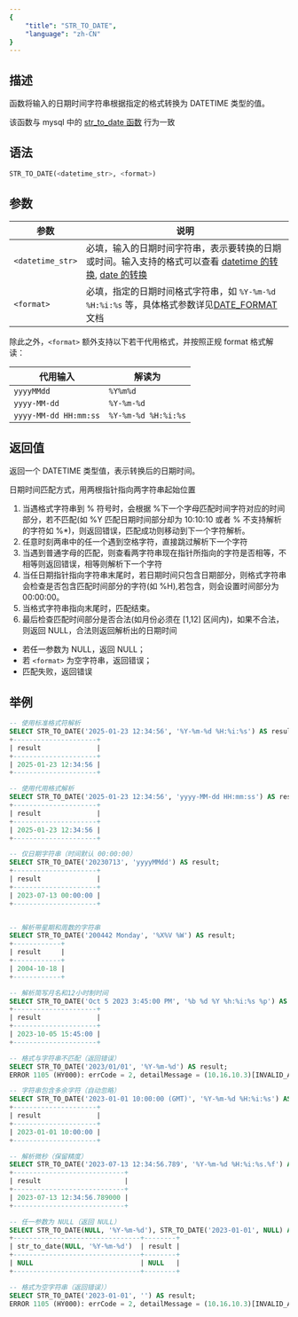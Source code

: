 ```yaml
---
{
    "title": "STR_TO_DATE",
    "language": "zh-CN"
}
---
```


## 描述

函数将输入的日期时间字符串根据指定的格式转换为 DATETIME 类型的值。

该函数与 mysql 中的 [str_to_date 函数](https://dev.mysql.com/doc/refman/8.4/en/date-and-time-functions.html#function_str-to-date) 行为一致

## 语法

```sql
STR_TO_DATE(<datetime_str>, <format>)
```

## 参数

| 参数               | 说明                                                           |
|------------------|--------------------------------------------------------------|
| `<datetime_str>` | 必填，输入的日期时间字符串，表示要转换的日期或时间。输入支持的格式可以查看 [datetime 的转换](../../../../../current/sql-manual/basic-element/sql-data-types/conversion/datetime-conversion), [date 的转换](../../../../../current/sql-manual/basic-element/sql-data-types/conversion/date-conversion)                                    |
| `<format>`       | 必填，指定的日期时间格式字符串，如 `%Y-%m-%d %H:%i:%s` 等，具体格式参数详见[DATE_FORMAT](./date-format#参数)文档 |

除此之外，`<format>` 额外支持以下若干代用格式，并按照正规 format 格式解读：

|代用输入|解读为|
|-|-|
|`yyyyMMdd`|`%Y%m%d`|
|`yyyy-MM-dd`|`%Y-%m-%d`|
|`yyyy-MM-dd HH:mm:ss`|`%Y-%m-%d %H:%i:%s`|

## 返回值
返回一个 DATETIME 类型值，表示转换后的日期时间。

日期时间匹配方式，用两根指针指向两字符串起始位置
1. 当遇格式字符串到 % 符号时，会根据 %下一个字母匹配时间字符对应的时间部分，若不匹配(如 %Y 匹配日期时间部分却为 10:10:10 或者 % 不支持解析的字符如 %*)，则返回错误，匹配成功则移动到下一个字符解析。
2. 任意时刻两串中的任一个遇到空格字符，直接跳过解析下一个字符
3. 当遇到普通字母的匹配，则查看两字符串现在指针所指向的字符是否相等，不相等则返回错误，相等则解析下一个字符
4. 当任日期指针指向字符串末尾时，若日期时间只包含日期部分，则格式字符串会检查是否包含匹配时间部分的字符(如 %H),若包含，则会设置时间部分为 00:00:00。
5. 当格式字符串指向末尾时，匹配结束。
6. 最后检查匹配时间部分是否合法(如月份必须在 [1,12] 区间内)，如果不合法，则返回 NULL，合法则返回解析出的日期时间


- 若任一参数为 NULL，返回 NULL；
- 若 `<format>` 为空字符串，返回错误；
- 匹配失败，返回错误

## 举例

```sql
-- 使用标准格式符解析
SELECT STR_TO_DATE('2025-01-23 12:34:56', '%Y-%m-%d %H:%i:%s') AS result;
+---------------------+
| result              |
+---------------------+
| 2025-01-23 12:34:56 |
+---------------------+

-- 使用代用格式解析
SELECT STR_TO_DATE('2025-01-23 12:34:56', 'yyyy-MM-dd HH:mm:ss') AS result;
+---------------------+
| result              |
+---------------------+
| 2025-01-23 12:34:56 |
+---------------------+

-- 仅日期字符串（时间默认 00:00:00）
SELECT STR_TO_DATE('20230713', 'yyyyMMdd') AS result;
+---------------------+
| result              |
+---------------------+
| 2023-07-13 00:00:00 |
+---------------------+


-- 解析带星期和周数的字符串
SELECT STR_TO_DATE('200442 Monday', '%X%V %W') AS result;
+------------+
| result     |
+------------+
| 2004-10-18 |
+------------+

-- 解析简写月名和12小时制时间
SELECT STR_TO_DATE('Oct 5 2023 3:45:00 PM', '%b %d %Y %h:%i:%s %p') AS result;
+---------------------+
| result              |
+---------------------+
| 2023-10-05 15:45:00 |
+---------------------+

-- 格式与字符串不匹配（返回错误）
SELECT STR_TO_DATE('2023/01/01', '%Y-%m-%d') AS result;
ERROR 1105 (HY000): errCode = 2, detailMessage = (10.16.10.3)[INVALID_ARGUMENT]Operation str_to_date of 2023/01/01 is invalid

-- 字符串包含多余字符（自动忽略）
SELECT STR_TO_DATE('2023-01-01 10:00:00 (GMT)', '%Y-%m-%d %H:%i:%s') AS result;
+---------------------+
| result              |
+---------------------+
| 2023-01-01 10:00:00 |
+---------------------+

-- 解析微秒（保留精度）
SELECT STR_TO_DATE('2023-07-13 12:34:56.789', '%Y-%m-%d %H:%i:%s.%f') AS result;
+----------------------------+
| result                     |
+----------------------------+
| 2023-07-13 12:34:56.789000 |
+----------------------------+

-- 任一参数为 NULL（返回 NULL）
SELECT STR_TO_DATE(NULL, '%Y-%m-%d'), STR_TO_DATE('2023-01-01', NULL) AS result;
+--------------------------------+--------+
| str_to_date(NULL, '%Y-%m-%d')  | result |
+--------------------------------+--------+
| NULL                           | NULL   |
+--------------------------------+--------+

-- 格式为空字符串（返回错误））
SELECT STR_TO_DATE('2023-01-01', '') AS result;
ERROR 1105 (HY000): errCode = 2, detailMessage = (10.16.10.3)[INVALID_ARGUMENT]Operation str_to_date of 2023-01-01 is invalid
```